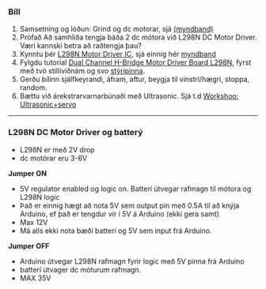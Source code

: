 ### Bíll
1. Samsetning og lóðun: Grind og dc motorar, sjá [(myndband)](https://youtu.be/oCacTJyINAM) 
1. Prófað Að samhliða tengja báða 2 dc mótora við L298N DC Motor Driver. Væri kannski betra að raðtengja þau?
1. Kynntu þér [L298N Motor Driver IC](https://lastminuteengineers.com/l298n-dc-stepper-driver-arduino-tutorial/#l298n-motor-driver-ic), sjá einnig hér [myndband](https://www.youtube.com/watch?v=Ey4xoG970Go)
1. Fylgdu tutorial [Dual Channel H-Bridge Motor Driver Board L298N](https://dronebotworkshop.com/dc-motors-l298n-h-bridge/), fyrst með tvö stilliviðnám og svo [stýripinna](https://lastminuteengineers.com/joystick-interfacing-arduino-processing/).
1. Gerðu bílinn sjálfkeyrandi, áfram, aftur, beygja til vinstri/hægri, stoppa, random.
1. Bættu við árekstrarvarnarbúnaði með Ultrasonic. Sjá t.d [Workshoo: Ultrasonic+servo](https://dronebotworkshop.com/elegoo-robot-car-part-3/) 

---

### L298N DC Motor Driver og batterý
- L298N er með 2V drop
- dc motórar eru 3-6V  

**Jumper ON** 
- 5V regulator enabled og logic on. Batterí útvegar rafmagn til mótora og L298N logic
- Það er einnig hægt að nota 5V sem output pin með 0.5A til að knýja Arduino, ef það er tengdur vír í 5V á Arduino (ekki gera samt)
- Max 12V
- Má alls ekki nota bæði batterí og 5V sem input frá Arduino.

**Jumper OFF**
- Arduino útvegar L298N rafmagn fyrir logic með 5V pinna frá Arduino
- batterí útvager dc móturum rafmagn.
- MAX 35V


<!-- 
sjá [mynd](https://youtu.be/WlQ-E6P1jkY) (sleppa IR hlutanum í lokin, nota AA batterý) og [grein](https://www.instructables.com/Simple-CAR-Arduino-IR-Controlled/)
-->
